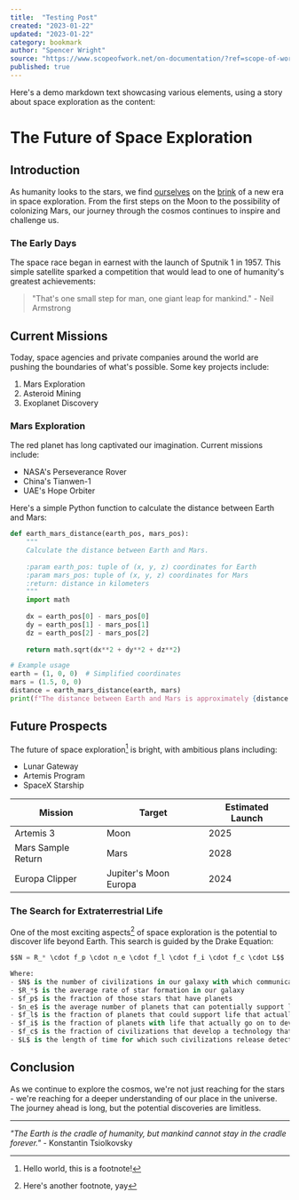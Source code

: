 ```yaml
---
title:  "Testing Post"
created: "2023-01-22"
updated: "2023-01-22"
category: bookmark
author: "Spencer Wright"
source: "https://www.scopeofwork.net/on-documentation/?ref=scope-of-work-newsletter"
published: true
---
```

Here's a demo markdown text showcasing various elements, using a story about space exploration as the content:

# The Future of Space Exploration

## Introduction

As humanity looks to the stars, we find [ourselves](/journal) on the [brink](https://example.com) of a new era in space exploration. From the first steps on the Moon to the possibility of colonizing Mars, our journey through the cosmos continues to inspire and challenge us.

### The Early Days

The space race began in earnest with the launch of Sputnik 1 in 1957. This simple satellite sparked a competition that would lead to one of humanity's greatest achievements:

> "That's one small step for man, one giant leap for mankind." - Neil Armstrong

## Current Missions

Today, space agencies and private companies around the world are pushing the boundaries of what's possible. Some key projects include:

1. Mars Exploration
2. Asteroid Mining
3. Exoplanet Discovery

### Mars Exploration

The red planet has long captivated our imagination. Current missions include:

- NASA's Perseverance Rover
- China's Tianwen-1
- UAE's Hope Orbiter

Here's a simple Python function to calculate the distance between Earth and Mars:

```python
def earth_mars_distance(earth_pos, mars_pos):
    """
    Calculate the distance between Earth and Mars.
    
    :param earth_pos: tuple of (x, y, z) coordinates for Earth
    :param mars_pos: tuple of (x, y, z) coordinates for Mars
    :return: distance in kilometers
    """
    import math
    
    dx = earth_pos[0] - mars_pos[0]
    dy = earth_pos[1] - mars_pos[1]
    dz = earth_pos[2] - mars_pos[2]
    
    return math.sqrt(dx**2 + dy**2 + dz**2)

# Example usage
earth = (1, 0, 0)  # Simplified coordinates
mars = (1.5, 0, 0)
distance = earth_mars_distance(earth, mars)
print(f"The distance between Earth and Mars is approximately {distance:.2f} AU")
```

## Future Prospects

The future of space exploration[^1] is bright, with ambitious plans including:

- Lunar Gateway
- Artemis Program
- SpaceX Starship

| Mission | Target | Estimated Launch |
|---------|--------|------------------|
| Artemis 3 | Moon | 2025 |
| Mars Sample Return | Mars | 2028 |
| Europa Clipper | Jupiter's Moon Europa | 2024 |

### The Search for Extraterrestrial Life

One of the most exciting aspects[^2] of space exploration is the potential to discover life beyond Earth. This search is guided by the Drake Equation:
```python
$$N = R_* \cdot f_p \cdot n_e \cdot f_l \cdot f_i \cdot f_c \cdot L$$

Where:
- $N$ is the number of civilizations in our galaxy with which communication might be possible
- $R_*$ is the average rate of star formation in our galaxy
- $f_p$ is the fraction of those stars that have planets
- $n_e$ is the average number of planets that can potentially support life per star that has planets
- $f_l$ is the fraction of planets that could support life that actually develop life at some point
- $f_i$ is the fraction of planets with life that actually go on to develop intelligent life
- $f_c$ is the fraction of civilizations that develop a technology that releases detectable signs of their existence into space
- $L$ is the length of time for which such civilizations release detectable signals into space
```
## Conclusion

As we continue to explore the cosmos, we're not just reaching for the stars - we're reaching for a deeper understanding of our place in the universe. The journey ahead is long, but the potential discoveries are limitless.

---

*"The Earth is the cradle of humanity, but mankind cannot stay in the cradle forever."* - Konstantin Tsiolkovsky

[^1]: Hello world, this is a footnote!
[^2]: Here's another footnote, yay
